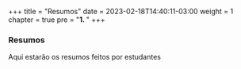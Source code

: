 +++
title = "Resumos"
date = 2023-02-18T14:40:11-03:00
weight = 1
chapter = true
pre = "<b>1. </b>"
+++

### Resumos

Aqui estarão os resumos feitos por estudantes
